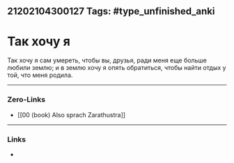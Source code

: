 21202104300127
Tags: #type_unfinished_anki
---
# Так хочу я

Так хочу я сам умереть, чтобы вы, друзья, ради меня еще больше любили землю; и в землю хочу я опять обратиться, чтобы найти отдых у той, что меня родила.

---
### Zero-Links
- [[00 (book) Also sprach Zarathustra]]
---
### Links
-